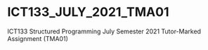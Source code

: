 # ICT133_JULY_2021_TMA01
ICT133 Structured Programming July Semester 2021 Tutor-Marked Assignment (TMA01)
